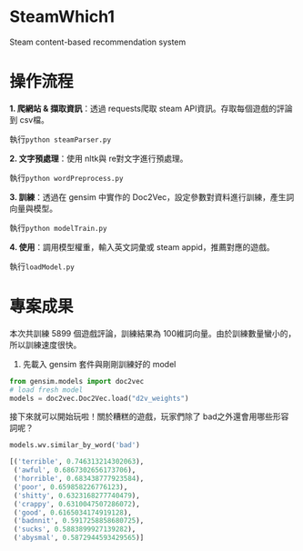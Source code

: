 # SteamWhich1
Steam content-based recommendation system 


# 操作流程
**1. 爬網站 & 擷取資訊**：透過 requests爬取 steam API資訊。存取每個遊戲的評論到 csv檔。

執行`python steamParser.py`

**2. 文字預處理**：使用 nltk與 re對文字進行預處理。

執行`python wordPreprocess.py`

**3. 訓練**：透過在 gensim 中實作的 Doc2Vec，設定參數對資料進行訓練，產生詞向量與模型。

執行`python modelTrain.py`

**4. 使用**：調用模型權重，輸入英文詞彙或 steam appid，推薦對應的遊戲。

執行`loadModel.py`


# 專案成果
本次共訓練 5899 個遊戲評論，訓練結果為 100維詞向量。由於訓練數量蠻小的，所以訓練速度很快。

1. 先載入 gensim 套件與剛剛訓練好的 model
```python
from gensim.models import doc2vec
# load fresh model
models = doc2vec.Doc2Vec.load("d2v_weights")
```
接下來就可以開始玩啦！關於糟糕的遊戲，玩家們除了 bad之外還會用哪些形容詞呢？
```python
models.wv.similar_by_word('bad')

[('terrible', 0.746313214302063),
 ('awful', 0.6867302656173706),
 ('horrible', 0.683438777923584),
 ('poor', 0.659858226776123),
 ('shitty', 0.6323168277740479),
 ('crappy', 0.6310047507286072),
 ('good', 0.6165034174919128),
 ('badnnit', 0.5917258858680725),
 ('sucks', 0.5883899927139282),
 ('abysmal', 0.5872944593429565)]
```
